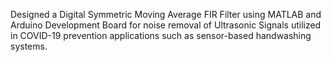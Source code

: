 Designed a Digital Symmetric Moving Average FIR Filter using MATLAB and Arduino Development Board for noise removal of Ultrasonic Signals utilized in COVID-19 prevention applications such as sensor-based handwashing systems.
